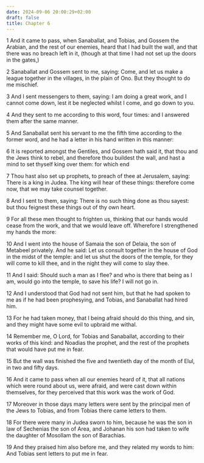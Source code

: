 ```yaml
---
date: 2024-09-06 20:00:29+02:00
draft: false
title: Chapter 6
---
```




1 And it came to pass, when Sanaballat, and Tobias, and Gossem the Arabian, and the rest of our enemies, heard that I had built the wall, and that there was no breach left in it, (though at that time I had not set up the doors in the gates,)

2 Sanaballat and Gossem sent to me, saying: Come, and let us make a league together in the villages, in the plain of Ono. But they thought to do me mischief.

3 And I sent messengers to them, saying: I am doing a great work, and I cannot come down, lest it be neglected whilst I come, and go down to you.

4 And they sent to me according to this word, four times: and I answered them after the same manner.

5 And Sanaballat sent his servant to me the fifth time according to the former word, and he had a letter in his hand written in this manner:

6 It is reported amongst the Gentiles, and Gossem hath said it, that thou and the Jews think to rebel, and therefore thou buildest the wall, and hast a mind to set thyself king over them: for which end

7 Thou hast also set up prophets, to preach of thee at Jerusalem, saying: There is a king in Judea. The king will hear of these things: therefore come now, that we may take counsel together.

8 And I sent to them, saying: There is no such thing done as thou sayest: but thou feignest these things out of thy own heart.

9 For all these men thought to frighten us, thinking that our hands would cease from the work, and that we would leave off. Wherefore I strengthened my hands the more:

10 And I went into the house of Samaia the son of Delaia, the son of Metabeel privately. And he said: Let us consult together in the house of God in the midst of the temple: and let us shut the doors of the temple, for they will come to kill thee, and in the night they will come to slay thee.

11 And I said: Should such a man as I flee? and who is there that being as I am, would go into the temple, to save his life? I will not go in.

12 And I understood that God had not sent him, but that he had spoken to me as if he had been prophesying, and Tobias, and Sanaballat had hired him.

13 For he had taken money, that I being afraid should do this thing, and sin, and they might have some evil to upbraid me withal.

14 Remember me, O Lord, for Tobias and Sanaballat, according to their works of this kind: and Noadias the prophet, and the rest of the prophets that would have put me in fear.

15 But the wall was finished the five and twentieth day of the month of Elul, in two and fifty days.

16 And it came to pass when all our enemies heard of it, that all nations which were round about us, were afraid, and were cast down within themselves, for they perceived that this work was the work of God.

17 Moreover in those days many letters were sent by the principal men of the Jews to Tobias, and from Tobias there came letters to them.

18 For there were many in Judea sworn to him, because he was the son in law of Sechenias the son of Area, and Johanan his son had taken to wife the daughter of Mosollam the son of Barachias.

19 And they praised him also before me, and they related my words to him: And Tobias sent letters to put me in fear.

